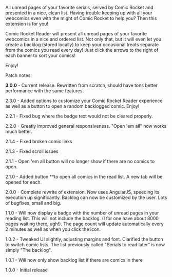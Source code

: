 All unread pages of your favorite serials, served by Comic Rocket and presented in a nice, clean list.
Having trouble keeping up with all your webcomics even with the might of Comic Rocket to help you? Then this extension is for you!

Comic Rocket Reader will present all unread pages of your favorite webcomics in a nice and ordered list. Not only that, but it will even let you create a backlog (stored locally) to keep your occasional treats separate from the comics you read every day! Just click the arrows to the right of each banner to sort your comics!

Enjoy!

Patch notes:

<b>3.0.0</b> - Current release. Rewritten from scratch, should have tons better performance with the same features.

2.3.0 - Added options to customize your Comic Rocket Reader experience as well as a button to open a random backlogged comic. Enjoy!

2.2.1 - Fixed bug where the badge text would not be cleared properly.

2.2.0 - Greatly improved general responsiveness. "Open 'em all" now works much better.

2.1.4 - Fixed broken comic links

2.1.3 - Fixed scroll issues

2.1.1 - Open 'em all button will no longer show if there are no comics to open.

2.1.0 - Added button **to open all comics in the read list. A new tab will be opened for each.

2.0.0 - Complete rewrite of extension. Now uses AngularJS, speeding its execution up significantly. Backlog can now be customized by the user. Lots of bugfixes, small and big.

1.1.0 - Will now display a badge with the number of unread pages in your reading list. This will not include the backlog. (I for one have about 8000 pages waiting there, ugh!). The page count will update automatically every 2 minutes as well as when you click the icon.

1.0.2 - Tweaked UI slightly, adjusting margins and font. Clarified the button to switch comic lists. The list previously called "Serials to read later" is now simply "The backlog".

1.0.1 - Will now only show backlog list if there are comics in there

1.0.0 - Initial release
